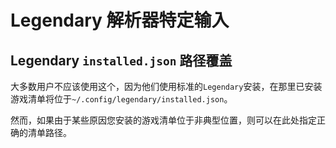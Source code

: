 # Legendary 解析器特定输入

## Legendary `installed.json` 路径覆盖

大多数用户不应该使用这个，因为他们使用标准的`Legendary`安装，在那里已安装游戏清单将位于`~/.config/legendary/installed.json`。

然而，如果由于某些原因您安装的游戏清单位于非典型位置，则可以在此处指定正确的清单路径。
